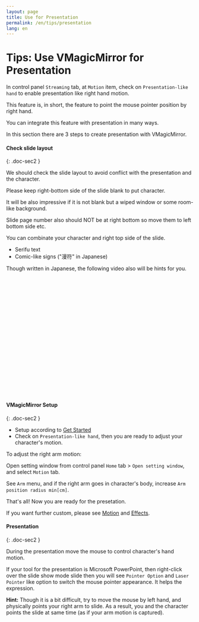 ```yaml
---
layout: page
title: Use for Presentation
permalink: /en/tips/presentation
lang: en
---
```


# Tips: Use VMagicMirror for Presentation

In control panel `Streaming` tab, at `Motion` item, check on `Presentation-like hand` to enable presentation like right hand motion.

This feature is, in short, the feature to point the mouse pointer position by right hand.

You can integrate this feature with presentation in many ways.

In this section there are 3 steps to create presentation with VMagicMirror.

#### Check slide layout
{: .doc-sec2 }

We should check the slide layout to avoid conflict with the presentation and the character.

Please keep right-bottom side of the slide blank to put character.

It will be also impressive if it is not blank but a wiped window or some room-like background.

Slide page number also should NOT be at right bottom so move them to left bottom side etc.

You can combinate your character and right top side of the slide.

* Serifu text
* Comic-like signs ("漫符" in Japanese)

Though written in Japanese, the following video also will be hints for you.

<iframe class="youtube" width="560" height="315" data-src="https://www.youtube.com/embed/uLCMPtVyWVE" frameborder="0" allow="accelerometer; autoplay; encrypted-media; gyroscope; picture-in-picture" allowfullscreen></iframe>


#### VMagicMirror Setup
{: .doc-sec2 }

* Setup according to [Get Started](../get_started)
* Check on `Presentation-like hand`, then you are ready to adjust your character's motion.

To adjust the right arm motion:

Open setting window from control panel `Home` tab > `Open setting window`, and select `Motion` tab.

See `Arm` menu, and if the right arm goes in character's body, increase `Arm position radius min[cm]`.
    
That's all! Now you are ready for the presetation.

If you want further custom, please see [Motion](../docs/motion) and [Effects](../docs/effects).

#### Presentation
{: .doc-sec2 }

During the presentation move the mouse to control character's hand motion.

If your tool for the presentation is Microsoft PowerPoint, then right-click over the slide show mode slide then you will see `Pointer Option` and `Laser Pointer` like option to switch the mouse pointer appearance. It helps the expression.

**Hint:** Though it is a bit difficult, try to move the mouse by left hand, and physically points your right arm to slide. As a result, you and the character points the slide at same time (as if your arm motion is captured).
